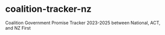 # coalition-tracker-nz
Coalition Government Promise Tracker 2023-2025 between National, ACT, and NZ First
